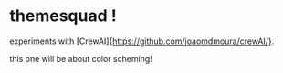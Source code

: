 # themesquad !

experiments with [CrewAI]{https://github.com/joaomdmoura/crewAI/}.

this one will be about color scheming!